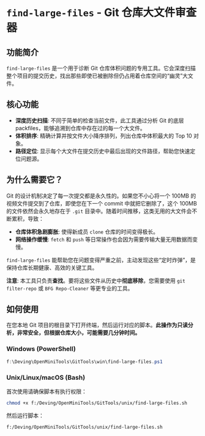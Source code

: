 # `find-large-files` - Git 仓库大文件审查器

## 功能简介

`find-large-files` 是一个用于诊断 Git 仓库体积问题的专用工具。它会深度扫描整个项目的提交历史，找出那些即使已被删除但仍占用着仓库空间的“幽灵”大文件。

## 核心功能

-   **深度历史扫描**: 不同于简单的检查当前文件，此工具通过分析 Git 的底层 packfiles，能够追溯到仓库中存在过的每一个大文件。
-   **体积排序**: 精确计算并按文件大小降序排列，列出仓库中体积最大的 Top 10 对象。
-   **路径定位**: 显示每个大文件在提交历史中最后出现的文件路径，帮助您快速定位问题源。

## 为什么需要它？

Git 的设计机制决定了每一次提交都是永久性的。如果您不小心将一个 100MB 的视频文件提交到了仓库，即使您在下一个 commit 中就把它删除了，这个 100MB 的文件依然会永久地存在于 `.git` 目录中。随着时间推移，这类无用的大文件会不断累积，导致：

-   **仓库体积急剧膨胀**: 使得新成员 `clone` 仓库的时间变得极长。
-   **网络操作缓慢**: `fetch` 和 `push` 等日常操作也会因为需要传输大量无用数据而变慢。

`find-large-files` 能帮助您在问题变得严重之前，主动发现这些“定时炸弹”，是保持仓库长期健康、高效的关键工具。

**注意**: 本工具只负责**查找**。要将这些文件从历史中**彻底移除**，您需要使用 `git filter-repo` 或 `BFG Repo-Cleaner` 等更专业的工具。

## 如何使用

在您本地 Git 项目的根目录下打开终端，然后运行对应的脚本。**此操作为只读分析，非常安全，但根据仓库大小，可能需要几分钟时间。**

### Windows (PowerShell)

```powershell
f:\Deving\OpenMiniTools\GitTools\win\find-large-files.ps1
```

### Unix/Linux/macOS (Bash)

首次使用请确保脚本有执行权限：

```bash
chmod +x f:/Deving/OpenMiniTools/GitTools/unix/find-large-files.sh
```

然后运行脚本：

```bash
f:/Deving/OpenMiniTools/GitTools/unix/find-large-files.sh
```
